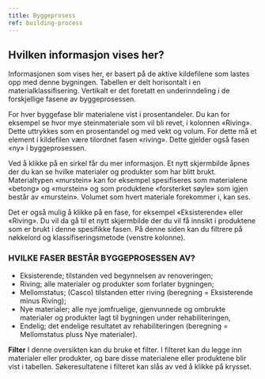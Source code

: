 ```yaml
---
title: Byggeprosess
ref: building-process
---
```


## Hvilken informasjon vises her?
Informasjonen som vises her, er basert på de aktive kildefilene som lastes opp med denne bygningen. Tabellen er delt horisontalt i en materialklassifisering. Vertikalt er det foretatt en underinndeling i de forskjellige fasene av byggeprosessen.

For hver byggefase blir materialene vist i prosentandeler. Du kan for eksempel se hvor mye steinmateriale som vil bli revet, i kolonnen «Riving». Dette uttrykkes som en prosentandel og med vekt og volum. For dette må et element i kildefilen være tilordnet fasen «riving». Dette gjelder også fasen «ny» i byggeprosessen.

Ved å klikke på en sirkel får du mer informasjon. Et nytt skjermbilde åpnes der du kan se hvilke materialer og produkter som har blitt brukt. Materialtypen «murstein» kan for eksempel spesifiseres som materialene «betong» og «murstein» og som produktene «forsterket søyle» som igjen består av «murstein». Volumet som hvert materiale forekommer i, kan ses. 

Det er også mulig å klikke på en fase, for eksempel «Eksisterende» eller «Riving». Du vil da gå til et nytt skjermbilde der du vil få innsikt i produktene som er brukt i denne spesifikke fasen. På denne siden kan du filtrere på nøkkelord og klassifiseringsmetode (venstre kolonne).


### HVILKE FASER BESTÅR BYGGEPROSESSEN AV?

- Eksisterende; tilstanden ved begynnelsen av renoveringen;
- Riving; alle materialer og produkter som forlater bygningen;
- Mellomstatus; (Casco) tilstanden etter riving (beregning = Eksisterende minus Riving);
- Nye materialer; alle nye jomfruelige, gjenvunnede og ombrukte materialer og produkter lagt til bygningen under rehabiliteringen,
- Endelig; det endelige resultatet av rehabiliteringen (beregning = Mellomstatus pluss Nye materialer).

**Filter**
I denne oversikten kan du bruke et filter. I filteret kan du legge inn materialer eller produkter, og bare disse materialene eller produktene blir vist i tabellen. Søkeresultatene i filteret kan slås av ved å klikke på krysset.
